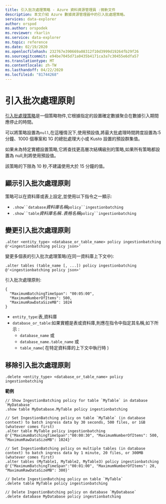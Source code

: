 ```yaml
---
title: 引入批次處理策略 - Azure 資料資源管理員 :微軟文件
description: 本文介紹 Azure 數據資源管理器中的引入批處理策略。
services: data-explorer
author: orspod
ms.author: orspodek
ms.reviewer: rkarlin
ms.service: data-explorer
ms.topic: reference
ms.date: 02/19/2020
ms.openlocfilehash: 232767e390669a08312f10d3999d19264fb29f26
ms.sourcegitcommit: e94be7045d71a0435b4171ca3a7c30455e6dfa57
ms.translationtype: MT
ms.contentlocale: zh-TW
ms.lasthandoff: 04/22/2020
ms.locfileid: "81744268"
---
```

# <a name="ingestionbatching-policy"></a>引入批次處理原則

[引入批處理策略](batchingpolicy.md)是一個策略物件,它根據指定的設置確定數據聚合在數據引入期間應停止的時間。

可以將策略設置為`null`,在這種情況下,使用預設值,將最大批處理時間跨度設置為:5 分鐘、1000 個專案和 1G 的總批處理大小或 Kusto 設置的預設群集值。

如果未為特定實體設置策略,它將查找更高層次結構級別的策略,如果所有策略都設置為 null,則將使用預設值。 

該策略的下限為 10 秒,不建議使用大於 15 分鐘的值。

## <a name="displaying-the-ingestionbatching-policy"></a>顯示引入批次處理原則

策略可以在資料庫或表上設定,並使用以下指令之一顯示:

* `.show``database`*資料庫名稱*`policy``ingestionbatching`
* `.show``table`*資料庫名稱*`.`*表格名稱*`policy``ingestionbatching`

## <a name="altering-the-ingestionbatching-policy"></a>變更引入批次處理原則

```kusto
.alter <entity_type> <database_or_table_name> policy ingestionbatching @'<ingestionbatching policy json>'
```

變更多個表的引入批次處理策略(在同一資料庫上下文中):

```kusto
.alter tables (table_name [, ...]) policy ingestionbatching @'<ingestionbatching policy json>'
```

引入批次處理原則:

```kusto
{
  "MaximumBatchingTimeSpan": "00:05:00",
  "MaximumNumberOfItems": 500, 
  "MaximumRawDataSizeMB": 1024
}
```

* `entity_type`:表,資料庫
* `database_or_table`:如果實體是表或資料庫,則應在指令中指定其名稱,如下所示 : 
  - `database_name` 或 
  - `database_name.table_name` 或 
  - `table_name`( 在特定資料庫的上下文中執行時 )

## <a name="deleting-the-ingestionbatching-policy"></a>移除引入批次處理原則

```kusto
.delete <entity_type> <database_or_table_name> policy ingestionbatching
```

**範例**

```kusto
// Show IngestionBatching policy for table `MyTable` in database `MyDatabase`
.show table MyDatabase.MyTable policy ingestionbatching 

// Set IngestionBatching policy on table `MyTable` (in database context) to batch ingress data by 30 seconds, 500 files, or 1GB (whatever comes first)
.alter table MyTable policy ingestionbatching @'{"MaximumBatchingTimeSpan":"00:00:30", "MaximumNumberOfItems": 500, "MaximumRawDataSizeMB": 1024}'

// Set IngestionBatching policy on multiple tables (in database context) to batch ingress data by 1 minute, 20 files, or 300MB (whatever comes first)
.alter tables (MyTable1, MyTable2, MyTable3) policy ingestionbatching @'{"MaximumBatchingTimeSpan":"00:01:00", "MaximumNumberOfItems": 20, "MaximumRawDataSizeMB": 300}'

// Delete IngestionBatching policy on table `MyTable`
.delete table MyTable policy ingestionbatching

// Delete IngestionBatching policy on database `MyDatabase`
.delete database MyDatabase policy ingestionbatching
```
